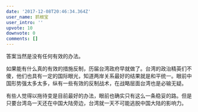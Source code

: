 ```yaml
---
date: '2017-12-08T20:46:34.364Z'
user_name: 抓根宝
user_intro: ''
upvote: 10
downvote: 0
comments: []
---
```


答案当然是没有任何有效的办法。

如果能有什么真的有效的措施反制，历届台湾政府早就做了。台湾的政治精英们不傻，他们也具有一定的国际眼光，知道两岸关系最好的结果就是和平统一。眼前中国形势强太多太多，纵有一些有效的反制战术，在战略层面台湾也是必输无疑。

有些人觉得以拖待变是目前最好的办法，眼前也确实只有这么一条稳妥的路。但是只要台湾岛一天还在中国大陆旁边，台湾就一天不可能逃脱中国大陆的影响力。
